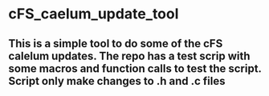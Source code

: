 # cFS_caelum_update_tool
## This is a simple tool to do some of the cFS calelum updates. The repo has a test scrip with some macros and function calls to test the script. Script only make changes to .h and .c files
